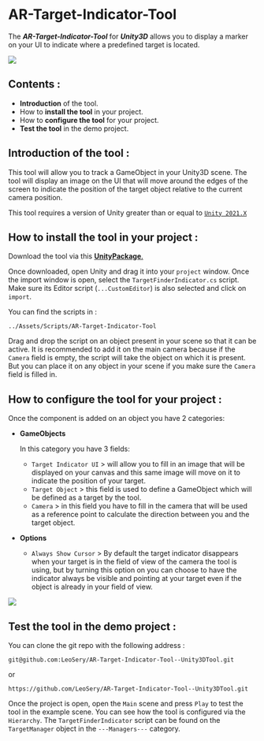 # AR-Target-Indicator-Tool

The **_AR-Target-Indicator-Tool_** for **_Unity3D_** allows you to display a marker on your UI to indicate where a predefined target is located.

![](https://i.imgur.com/j5Bnf8c.gif)

## Contents :

- **Introduction** of the tool.
- How to **install the tool** in your project.
- How to **configure the tool** for your project.
- **Test the tool** in the demo project.

## Introduction of the tool :

This tool will allow you to track a GameObject in your Unity3D scene. The tool will display an image on the UI that will move around the edges of the screen to indicate the position of the target object relative to the current camera position.

This tool requires a version of Unity greater than or equal to [`Unity 2021.X`](https://unity.com/releases/editor/archive)

## How to install the tool in your project :

Download the tool via this [**UnityPackage**.](https://github.com/LeoSery/AR-Target-Indicator-Tool--Unity3DTool/releases)

Once downloaded, open Unity and drag it into your `project` window. Once the import window is open, select the `TargetFinderIndicator.cs` script. Make sure its Editor script (`...CustomEditor`) is also selected and click on `import`.

You can find the scripts in :

```
../Assets/Scripts/AR-Target-Indicator-Tool
```

Drag and drop the script on an object present in your scene so that it can be active. It is recommended to add it on the main camera because if the `Camera` field is empty, the script will take the object on which it is present. But you can place it on any object in your scene if you make sure the `Camera` field is filled in.

## How to **configure the tool** for your project :

Once the component is added on an object you have 2 categories:

- **GameObjects**

  In this category you have 3 fields:

  - `Target Indicator UI` > will allow you to fill in an image that will be displayed on your canvas and this same image will move on it to indicate the position of your target.
  - `Target Object` > this field is used to define a GameObject which will be defined as a target by the tool.
  - `Camera` > in this field you have to fill in the camera that will be used as a reference point to calculate the direction between you and the target object.

- **Options**

  - `Always Show Cursor` > By default the target indicator disappears when your target is in the field of view of the camera the tool is using, but by turning this option on you can choose to have the indicator always be visible and pointing at your target even if the object is already in your field of view.

![](https://i.imgur.com/yaC8CzC.gif)

## Test the tool in the demo project :

You can clone the git repo with the following address :

```
git@github.com:LeoSery/AR-Target-Indicator-Tool--Unity3DTool.git
```

or

```
https://github.com/LeoSery/AR-Target-Indicator-Tool--Unity3DTool.git
```

Once the project is open, open the `Main` scene and press `Play` to test the tool in the example scene. You can see how the tool is configured via the `Hierarchy`. The `TargetFinderIndicator` script can be found on the `TargetManager` object in the `---Managers---` category.
